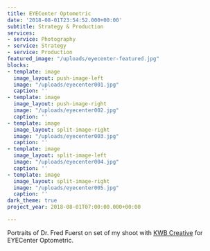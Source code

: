 ```yaml
---
title: EYECenter Optometric
date: '2018-08-01T23:54:52.000+00:00'
subtitle: Strategy & Production
services:
- service: Photography
- service: Strategy
- service: Production
featured_image: "/uploads/eyecenter-featured.jpg"
blocks:
- template: image
  image_layout: push-image-left
  image: "/uploads/eyecenter001.jpg"
  caption: ''
- template: image
  image_layout: push-image-right
  image: "/uploads/eyecenter002.jpg"
  caption: ''
- template: image
  image_layout: split-image-right
  image: "/uploads/eyecenter003.jpg"
  caption: ''
- template: image
  image_layout: split-image-left
  image: "/uploads/eyecenter004.jpg"
  caption: ''
- template: image
  image_layout: split-image-right
  image: "/uploads/eyecenter005.jpg"
  caption: ''
dark_theme: true
project_year: 2018-08-01T07:00:00.000+00:00

---
```

Portraits of Dr. Fred Fuerst on set of my shoot with [KWB Creative](https://kwbcreative.com) for EYECenter Optometric.